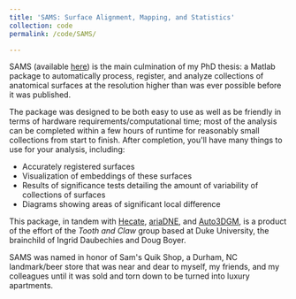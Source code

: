 ```yaml
---
title: 'SAMS: Surface Alignment, Mapping, and Statistics'
collection: code
permalink: /code/SAMS/

---
```


SAMS (available [here](https://github.com/RRavier/SAMS)) is the main culmination of my PhD thesis: a Matlab package to automatically process, register, and analyze collections of anatomical surfaces at the resolution higher than was ever possible before it was published. 

The package was designed to be both easy to use as well as be friendly in terms of hardware requirements/computational time; most of the analysis can be completed within a few hours of runtime for reasonably small collections from start to finish. After completion, you'll have many things to use for your analysis, including:

* Accurately registered surfaces
* Visualization of embeddings of these surfaces
* Results of significance tests detailing the amount of variability of collections of surfaces
* Diagrams showing areas of significant local difference

This package, in tandem with [Hecate](https://github.com/JuliaWinchester/hecate), [ariaDNE](https://github.com/sshanshans/ariaDNE_code), and [Auto3DGM](https://github.com/trgao10/PuenteAlignment), is a product of the effort of the *Tooth and Claw* group based at Duke University, the brainchild of Ingrid Daubechies and Doug Boyer.

SAMS was named in honor of Sam's Quik Shop, a Durham, NC landmark/beer store that was near and dear to myself, my friends, and my colleagues until it was sold and torn down to be turned into luxury apartments.
